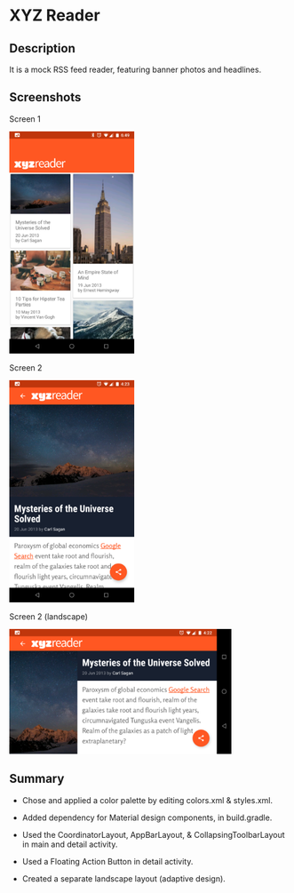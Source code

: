 # XYZ Reader

## Description
It is a mock RSS feed reader, featuring banner photos and headlines.

## Screenshots

Screen 1

<img src="screenshots/screen1.png" width="225" height="400">

Screen 2

<img src="screenshots/screen2.png" width="225" height="400">

Screen 2 (landscape)

<img src="screenshots/screen2_landscape.png" width="400" height="225">

## Summary
* Chose and applied a color palette by editing colors.xml & styles.xml.

* Added dependency for Material design components, in build.gradle.

* Used the CoordinatorLayout, AppBarLayout, & CollapsingToolbarLayout in main and detail activity.

* Used a Floating Action Button in detail activity.

* Created a separate landscape layout (adaptive design).
